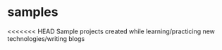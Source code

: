 # samples
<<<<<<< HEAD
Sample projects created while learning/practicing new technologies/writing blogs
